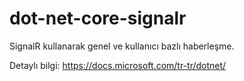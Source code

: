 # dot-net-core-signalr

SignalR kullanarak genel ve kullanıcı bazlı haberleşme. 

Detaylı bilgi: https://docs.microsoft.com/tr-tr/dotnet/
